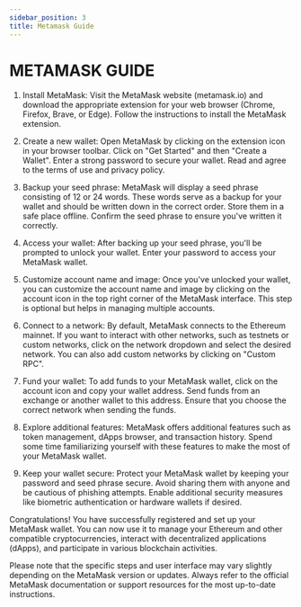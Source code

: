 ```yaml
---
sidebar_position: 3
title: Metamask Guide
---
```


# METAMASK GUIDE 

1. Install MetaMask: Visit the MetaMask website (metamask.io) and download the appropriate extension for your web browser (Chrome, Firefox, Brave, or Edge). Follow the instructions to install the MetaMask extension.

2. Create a new wallet: Open MetaMask by clicking on the extension icon in your browser toolbar. Click on "Get Started" and then "Create a Wallet". Enter a strong password to secure your wallet. Read and agree to the terms of use and privacy policy.

3. Backup your seed phrase: MetaMask will display a seed phrase consisting of 12 or 24 words. These words serve as a backup for your wallet and should be written down in the correct order. Store them in a safe place offline. Confirm the seed phrase to ensure you've written it correctly.

4. Access your wallet: After backing up your seed phrase, you'll be prompted to unlock your wallet. Enter your password to access your MetaMask wallet.

5. Customize account name and image: Once you've unlocked your wallet, you can customize the account name and image by clicking on the account icon in the top right corner of the MetaMask interface. This step is optional but helps in managing multiple accounts.
 
6. Connect to a network: By default, MetaMask connects to the Ethereum mainnet. If you want to interact with other networks, such as testnets or custom networks, click on the network dropdown and select the desired network. You can also add custom networks by clicking on "Custom RPC".

7. Fund your wallet: To add funds to your MetaMask wallet, click on the account icon and copy your wallet address. Send funds from an exchange or another wallet to this address. Ensure that you choose the correct network when sending the funds.

8. Explore additional features: MetaMask offers additional features such as token management, dApps browser, and transaction history. Spend some time familiarizing yourself with these features to make the most of your MetaMask wallet.

9. Keep your wallet secure: Protect your MetaMask wallet by keeping your password and seed phrase secure. Avoid sharing them with anyone and be cautious of phishing attempts. Enable additional security measures like biometric authentication or hardware wallets if desired.

Congratulations! You have successfully registered and set up your MetaMask wallet. You can now use it to manage your Ethereum and other compatible cryptocurrencies, interact with decentralized applications (dApps), and participate in various blockchain activities.

Please note that the specific steps and user interface may vary slightly depending on the MetaMask version or updates. Always refer to the official MetaMask documentation or support resources for the most up-to-date instructions.